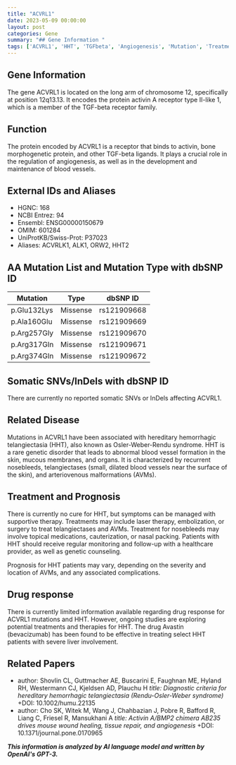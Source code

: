 ```yaml
---
title: "ACVRL1"
date: 2023-05-09 00:00:00
layout: post
categories: Gene
summary: "## Gene Information "
tags: ['ACVRL1', 'HHT', 'TGFbeta', 'Angiogenesis', 'Mutation', 'Treatment', 'Prognosis', 'DrugResponse']
---
```


## Gene Information 

The gene ACVRL1 is located on the long arm of chromosome 12, specifically at position 12q13.13. It encodes the protein activin A receptor type II-like 1, which is a member of the TGF-beta receptor family.

## Function 

The protein encoded by ACVRL1 is a receptor that binds to activin, bone morphogenetic protein, and other TGF-beta ligands. It plays a crucial role in the regulation of angiogenesis, as well as in the development and maintenance of blood vessels.

## External IDs and Aliases 

- HGNC: 168
- NCBI Entrez: 94
- Ensembl: ENSG00000150679
- OMIM: 601284
- UniProtKB/Swiss-Prot: P37023
- Aliases: ACVRLK1, ALK1, ORW2, HHT2

## AA Mutation List and Mutation Type with dbSNP ID 

|Mutation|Type|dbSNP ID|
|--------|----|--------|
|p.Glu132Lys|Missense|rs121909668|
|p.Ala160Glu|Missense|rs121909669|
|p.Arg257Gly|Missense|rs121909670|
|p.Arg317Gln|Missense|rs121909671|
|p.Arg374Gln|Missense|rs121909672|

## Somatic SNVs/InDels with dbSNP ID 

There are currently no reported somatic SNVs or InDels affecting ACVRL1.

## Related Disease 

Mutations in ACVRL1 have been associated with hereditary hemorrhagic telangiectasia (HHT), also known as Osler-Weber-Rendu syndrome. HHT is a rare genetic disorder that leads to abnormal blood vessel formation in the skin, mucous membranes, and organs. It is characterized by recurrent nosebleeds, telangiectases (small, dilated blood vessels near the surface of the skin), and arteriovenous malformations (AVMs).

## Treatment and Prognosis 

There is currently no cure for HHT, but symptoms can be managed with supportive therapy. Treatments may include laser therapy, embolization, or surgery to treat telangiectases and AVMs. Treatment for nosebleeds may involve topical medications, cauterization, or nasal packing. Patients with HHT should receive regular monitoring and follow-up with a healthcare provider, as well as genetic counseling.

Prognosis for HHT patients may vary, depending on the severity and location of AVMs, and any associated complications. 

## Drug response 

There is currently limited information available regarding drug response for ACVRL1 mutations and HHT. However, ongoing studies are exploring potential treatments and therapies for HHT. The drug Avastin (bevacizumab) has been found to be effective in treating select HHT patients with severe liver involvement.

## Related Papers 

- author: Shovlin CL, Guttmacher AE, Buscarini E, Faughnan ME, Hyland RH, Westermann CJ, Kjeldsen AD, Plauchu H
  *title: Diagnostic criteria for hereditary hemorrhagic telangiectasia (Rendu-Osler-Weber syndrome)*
  +DOI: 10.1002/humu.22135
- author: Cho SK, Witek M, Wang J, Chahbazian J, Pobre R, Bafford R, Liang C, Friesel R, Mansukhani A
  *title: Activin A/BMP2 chimera AB235 drives mouse wound healing, tissue repair, and angiogenesis*
  +DOI: 10.1371/journal.pone.0170965

**_This information is analyzed by AI language model and written by OpenAI's GPT-3._**